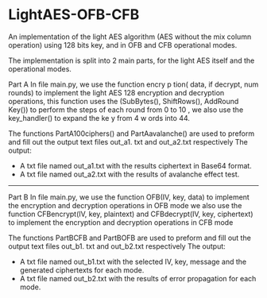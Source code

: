 # LightAES-OFB-CFB
An implementation of the light AES algorithm (AES without the mix column operation) using 128 bits key, and in OFB and CFB operational modes.

The implementation is split into 2 main parts, for the light AES itself and the operational modes.

Part A
In file main.py, we use the function encry p tion( data, if decrypt, num rounds) to implement
the light AES 128 encryption and decryption operations, this function uses the (SubBytes(),
ShiftRows(), AddRound Key()) to perform the steps of each round from 0 to 10 , we also use
the key_handler() to expand the ke y from 4 w ords into 44.

The functions PartA100ciphers() and PartAavalanche() are used to preform and fill out the
output text files out_a1. txt and out_a2.txt respectively
The output:
- A txt file named out_a1.txt with the results ciphertext in Base64 format.
- A txt file named out_a2.txt with the results of avalanche effect test.
- ------------------------------------------------------------------------------------------------------------------------
Part B
In file main.py, we use the function OFB(IV, key, data) to implement the encryption and
decryption operations in OFB mode we also use the function CFBencrypt(IV, key,
plaintext) and CFBdecrypt(IV, key, ciphertext) to implement the encryption and
decryption operations in CFB mode

The functions PartBCFB and PartBOFB are used to preform and fill out the output text
files out_b1. txt and out_b2.txt respectively
The output:
- A txt file named out_b1.txt with the selected IV, key, message and the generated ciphertexts for each mode.
- A txt file named out_b2.txt with the results of error propagation for each mode.
